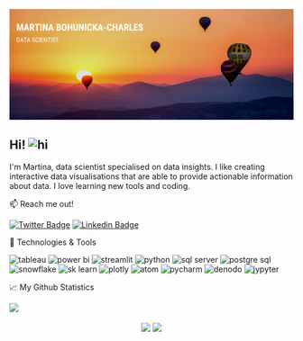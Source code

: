 ![Profile banner](https://github.com/mBohunickaCharles/mBohunickaCharles/blob/main/assets/banner.png)

## Hi! <img src="https://user-images.githubusercontent.com/1303154/88677602-1635ba80-d120-11ea-84d8-d263ba5fc3c0.gif" width="28px" height="28px" alt="hi">

I'm Martina, data scientist specialised on data insights. I like creating interactive data visualisations that are able to provide actionable information about data. I love learning new tools and coding.



:mailbox: Reach me out!

[![Twitter Badge](https://img.shields.io/badge/-@MBohunicka-1ca0f1?style=plastic&labelColor=1ca0f1&logo=twitter&logoColor=white&link=https://twitter.com/MBohunicka)](https://twitter.com/MBohunicka) [![Linkedin Badge](https://img.shields.io/badge/-Martina_Bohunicka_Charles-0e76a8?style=plastic&labelColor=0e76a8&logo=linkedin&logoColor=white)](https://www.linkedin.com/in/martina-bohunická-charles-22b468b1//)
 
 
 
:wrench: Technologies & Tools

![tableau](https://img.shields.io/badge/DataViz-tableau-informational?style=plastic&logo=tableau&logoColor=white&color=2bbc8a&link=https://public.tableau.com/app/profile/martina.bohunicka2479) ![power bi](https://img.shields.io/badge/DataViz-Power_BI-informational?style=plastic&logo=powerbi&logoColor=white&color=2bbc8a) ![streamlit](https://img.shields.io/badge/DataViz-streamlit-informational?style=plastic&logo=streamlit&logoColor=white&color=2bbc8a) ![python](https://img.shields.io/badge/Code-python-informational?style=plastic&logo=python&logoColor=white&color=2bbc8a) ![sql server](https://img.shields.io/badge/Database-Microsoft_SQL_Server-informational?style=plastic&logo=sqlserver&logoColor=white&color=2bbc8a) ![postgre sql](https://img.shields.io/badge/Database-Postgre_SQL-informational?style=plastic&logo=postgresql&logoColor=white&color=2bbc8a) ![snowflake](https://img.shields.io/badge/Cloud-Snowflake-informational?style=plastic&logo=snowflake&logoColor=white&color=2bbc8a) ![sk learn](https://img.shields.io/badge/Tools-Scikit_Learn-informational?style=plastic&logo=scikitlearn&logoColor=white&color=2bbc8a) ![plotly](https://img.shields.io/badge/Tools-Plotly-informational?style=plastic&logo=plotly&logoColor=white&color=2bbc8a) ![atom](https://img.shields.io/badge/Editor-Atom-informational?style=plastic&logo=atom&logoColor=white&color=2bbc8a) ![pycharm](https://img.shields.io/badge/Editor-PyCharm-informational?style=plastic&logo=pycharm&logoColor=white&color=2bbc8a) ![denodo](https://img.shields.io/badge/Tools-denodo-informational?style=plastic&logo=denodo&logoColor=white&color=2bbc8a) ![jypyter](https://img.shields.io/badge/Tools-Jupyter_Notebook-informational?style=plastic&logo=jupyter&logoColor=white&color=2bbc8a)



:chart_with_upwards_trend: My Github Statistics

<img height="180em" src="https://github-readme-stats.vercel.app/api?username=mBohunickaCharles&show_icons=true&theme=highcontrast">
<imb height="180em" src="https://github-readme-stats.vercel.app/api/top-langs/?username=mBohunickaCharles&layout=compact">

<p align="center">
<img height="180em" src="https://github-readme-stats.vercel.app/api?username=mBohunickaCharles&show_icons=true" align = "center"/>
<img height="180em" src="https://github-readme-stats.vercel.app/api/top-langs?username=mBohunickaCharles&show_icons=true&locale=en&layout=compact" align = "center"/>
</p>

